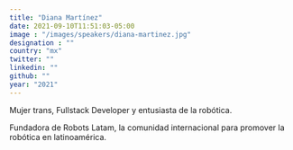 ```yaml
---
title: "Diana Martínez"
date: 2021-09-10T11:51:03-05:00
image : "/images/speakers/diana-martinez.jpg"
designation : ""
country: "mx"
twitter: ""
linkedin: ""
github: ""
year: "2021"
---
```


Mujer trans, Fullstack Developer y entusiasta de la robótica.

Fundadora de Robots Latam, la comunidad internacional para promover la robótica en latinoamérica.

